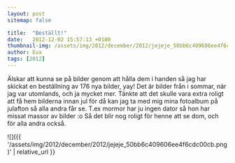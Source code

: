 ```yaml
---
layout: post
sitemap: false

title:  "Beställt!"
date:   2012-12-02 15:57:13 +0100
thumbnail-img: /assets/img/2012/december/2012/jejeje_50bb6c409606ee4f6cdc00cb.png
author: Eva
tags: [2012]
---
```


Älskar att kunna se på bilder genom att hålla dem i handen så jag har skickat en beställning av 176 nya bilder, yay! Det är bilder från i sommar, när jag var utomlands, och ja mycket mer. Tänkte att det skulle vara extra roligt att få hem bilderna innan jul för då kan jag ta med mig mina fotoalbum på julafton så alla andra får se. T.ex mormor har ju ingen dator så hon har missat massor av bilder :o Så det blir nog roligt för henne att se dom, och för alla andra också.

![]({{ '/assets/img/2012/december/2012/jejeje_50bb6c409606ee4f6cdc00cb.png)'  | relative_url }}

